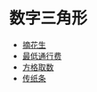 # 数字三角形

- [摘花生](PickingPeanuts.py)
- [最低通行费](MinimumToll.py)
- [方格取数](SquareAccess.py)
- [传纸条](PassNote.py)